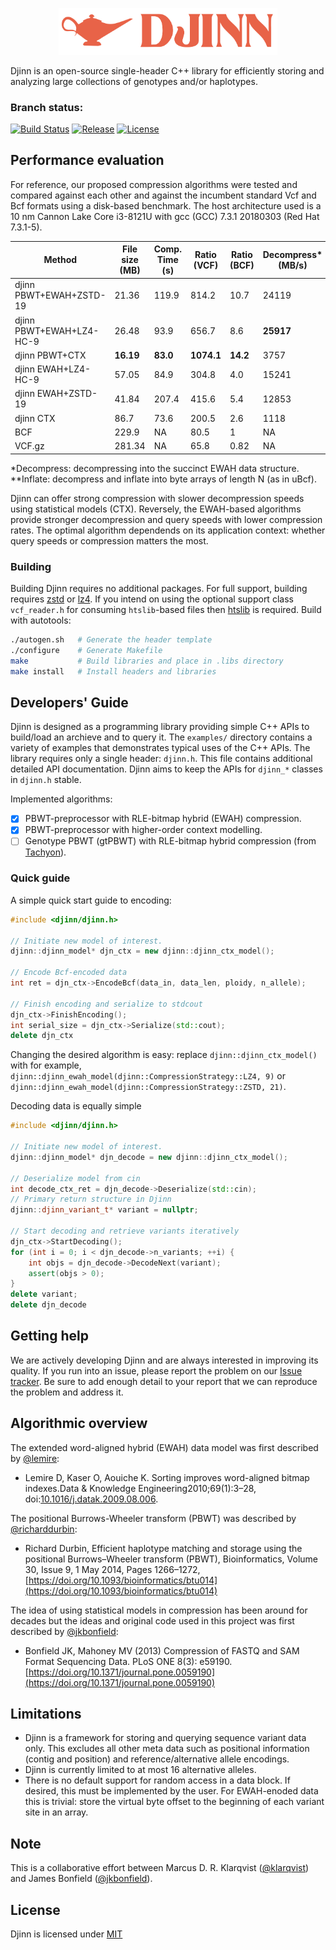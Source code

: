 <p align="center"><img src="https://raw.githubusercontent.com/mklarqvist/djinn/auto/DJINN.png" alt="Djinn" width="350px"></p>

Djinn is an open-source single-header C++ library for efficiently storing and analyzing large collections of genotypes and/or haplotypes.

### Branch status:

[![Build Status](https://travis-ci.com/mklarqvist/djinn.svg?branch=master)](https://travis-ci.com/mklarqvist/djinn)
[![Release](https://img.shields.io/badge/Release-beta_0.0.1-blue.svg)](https://github.com/mklarqvist/djinn/releases)
[![License](https://img.shields.io/badge/License-Apache%202.0-blue.svg)](LICENSE)

## Performance evaluation

For reference, our proposed compression algorithms were tested and compared against each other and against the incumbent standard Vcf and Bcf formats using a disk-based benchmark. The host architecture used is a 10 nm Cannon Lake Core i3-8121U with gcc (GCC) 7.3.1 20180303 (Red Hat 7.3.1-5).

| Method                   | File size (MB) | Comp. Time (s) | Ratio (VCF) | Ratio (BCF) | Decompress* (MB/s) | Inflate** (MB/s) | Output VCF (s) |
|--------------------------|----------------|----------------|------------------|------------------|-------------------|----------------|----------------|
| djinn PBWT+EWAH+ZSTD-19  | 21.36          | 119.9        | 814.2          | 10.7           | 24119           | 1140        | 31.0         |
| djinn PBWT+EWAH+LZ4-HC-9 | 26.48          | 93.9         | 656.7          | 8.6            | **25917**           | 1143        | 28.2         |
| djinn PBWT+CTX           | **16.19**          | **83.0**         | **1074.1**          | **14.2**             | 3757           | 907         | 34.1         |
| djinn EWAH+LZ4-HC-9      | 57.05          | 84.9         | 304.8          | 4.0             | 15241           | **2827**         | **19.0**          |
| djinn EWAH+ZSTD-19       | 41.84          | 207.4        | 415.6          | 5.4            | 12853           | 2667        | 19.9         |
| djinn CTX                | 86.7           | 73.6         | 200.5          | 2.6            | 1118           | 858        | 33.2         |
| BCF                      | 229.9          | NA             | 80.5            | 1                | NA                | NA             | 148.3        |
| VCF.gz                   | 281.34         | NA             | 65.8            | 0.82             | NA                | NA             | 457.6         |

\*Decompress: decompressing into the succinct EWAH data structure. \*\*Inflate: decompress and inflate into byte arrays of length N (as in uBcf).

Djinn can offer strong compression with slower decompression speeds using statistical models (CTX). Reversely, the EWAH-based algorithms provide stronger decompression and query speeds with lower compression rates. The optimal algorithm dependends on its application context: whether query speeds or compression matters the most.

### Building

Building Djinn requires no additional packages. For full support, building requires [zstd](https://github.com/facebook/zstd) or [lz4](https://github.com/lz4/lz4). If you intend on using the optional support class `vcf_reader.h` for consuming `htslib`-based files then [htslib](https://github.com/samtools/htslib) is required. Build with autotools:

```bash
./autogen.sh   # Generate the header template
./configure    # Generate Makefile
make           # Build libraries and place in .libs directory
make install   # Install headers and libraries
```

## Developers' Guide

Djinn is designed as a programming library providing simple C++ APIs to build/load an archieve and to query it. The `examples/` directory contains a variety of examples that demonstrates typical uses of the C++ APIs. The library requires only a single header: `djinn.h`. This file contains additional detailed API documentation. 
Djinn aims to keep the APIs for `djinn_*` classes in `djinn.h` stable.

Implemented algorithms:

- [x] PBWT-preprocessor with RLE-bitmap hybrid (EWAH) compression.
- [x] PBWT-preprocessor with higher-order context modelling.
- [ ] Genotype PBWT (gtPBWT) with RLE-bitmap hybrid compression (from [Tachyon](https://github.com/mklarqvist/tachyon)).

### Quick guide

A simple quick start guide to encoding:

```C++
#include <djinn/djinn.h>

// Initiate new model of interest.
djinn::djinn_model* djn_ctx = new djinn::djinn_ctx_model();

// Encode Bcf-encoded data
int ret = djn_ctx->EncodeBcf(data_in, data_len, ploidy, n_allele);

// Finish encoding and serialize to stdcout
djn_ctx->FinishEncoding();
int serial_size = djn_ctx->Serialize(std::cout);
delete djn_ctx
```

Changing the desired algorithm is easy: replace `djinn::djinn_ctx_model()` with for example,
 `djinn::djinn_ewah_model(djinn::CompressionStrategy::LZ4, 9)` or `djinn::djinn_ewah_model(djinn::CompressionStrategy::ZSTD, 21)`.

Decoding data is equally simple

```C++
#include <djinn/djinn.h>

// Initiate new model of interest.
djinn::djinn_model* djn_decode = new djinn::djinn_ctx_model();

// Deserialize model from cin
int decode_ctx_ret = djn_decode->Deserialize(std::cin);
// Primary return structure in Djinn
djinn::djinn_variant_t* variant = nullptr;

// Start decoding and retrieve variants iteratively
djn_ctx->StartDecoding();
for (int i = 0; i < djn_decode->n_variants; ++i) {
    int objs = djn_decode->DecodeNext(variant);
    assert(objs > 0);
}
delete variant;
delete djn_decode
```

## Getting help

We are actively developing Djinn and are always interested in improving its quality. If you run into an issue, please report the problem on our [Issue tracker](https://github.com/mklarqvist/djinn/issues). Be sure to add enough detail to your report that we can reproduce the problem and address it.

## Algorithmic overview

The extended word-aligned hybrid (EWAH) data model was first described by [@lemire](https://github.com/lemire/):

- Lemire D, Kaser O, Aouiche K. Sorting improves word-aligned bitmap indexes.Data & Knowledge Engineering2010;69(1):3–28, doi:[10.1016/j.datak.2009.08.006](https://arxiv.org/abs/0901.3751).

The positional Burrows-Wheeler transform (PBWT) was described by [@richarddurbin](https://github.com/richarddurbin/):

- Richard Durbin, Efficient haplotype matching and storage using the positional Burrows–Wheeler transform (PBWT), Bioinformatics, Volume 30, Issue 9, 1 May 2014, Pages 1266–1272, [https://doi.org/10.1093/bioinformatics/btu014](https://doi.org/10.1093/bioinformatics/btu014)

The idea of using statistical models in compression has been around for decades but the ideas and original code used in this project was first described by [@jkbonfield](https://github.com/jkbonfield):

- Bonfield JK, Mahoney MV (2013) Compression of FASTQ and SAM Format Sequencing Data. PLoS ONE 8(3): e59190. [https://doi.org/10.1371/journal.pone.0059190](https://doi.org/10.1371/journal.pone.0059190)

## Limitations

- Djinn is a framework for storing and querying sequence variant data only. This excludes all other meta data such as positional information (contig and position) and reference/alternative allele encodings.
- Djinn is currently limited to at most 16 alternative alleles.
- There is no default support for random access in a data block. If desired, this must be implemented by the user. For EWAH-enoded data this is trivial: store the virtual byte offset to the beginning of each variant site in an array.
  
## Note

This is a collaborative effort between Marcus D. R. Klarqvist ([@klarqvist](https://github.com/mklarqvist/)) and James Bonfield ([@jkbonfield](https://github.com/jkbonfield)).

## License

Djinn is licensed under [MIT](LICENSE)
